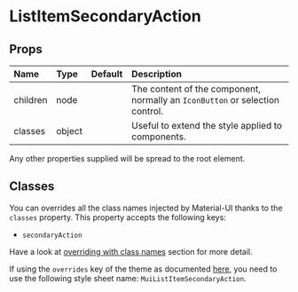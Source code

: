 # ListItemSecondaryAction



## Props
| Name | Type | Default | Description |
|:-----|:-----|:--------|:------------|
| children | node |  | The content of the component, normally an `IconButton` or selection control. |
| classes | object |  | Useful to extend the style applied to components. |

Any other properties supplied will be spread to the root element.
## Classes

You can overrides all the class names injected by Material-UI thanks to the `classes` property.
This property accepts the following keys:
- `secondaryAction`

Have a look at [overriding with class names](/customization/overrides#overriding-with-class-names)
section for more detail.

If using the `overrides` key of the theme as documented
[here](/customization/themes#customizing-all-instances-of-a-component-type),
you need to use the following style sheet name: `MuiListItemSecondaryAction`.
